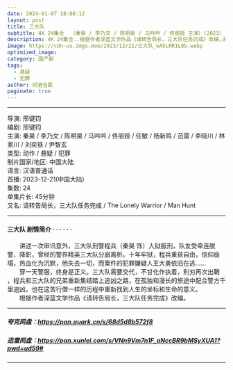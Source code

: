 ```yaml
---
date: 2024-01-07 18:08:12
layout: post
title: 三大队
subtitle: 4K 24集全  （秦昊 / 李乃文 / 陈明昊 / 马吟吟 / 佟丽娅 主演）(2023）
description: 4K 24集全..根据作者深蓝文学作品《请转告局长，三大队任务完成》改编,讲述一次审讯意外，三大队刑警程兵（秦昊 饰）入狱服刑，队友受牵连脱警、降职，曾经的警界精英三大队分崩离析。十年牢狱，程兵重获自由...
image: https://cdn-us.imgs.moe/2023/12/21/三大队_wAkLRR1L8b.webp
optimized_image: 
category: 国产剧
tags:
  - 悬疑
  - 犯罪
author: 对酒当歌
paginate: true
---
```


---

导演: 邢键钧  
编剧: 邢键钧  
主演: 秦昊 / 李乃文 / 陈明昊 / 马吟吟 / 佟丽娅 / 任敏 / 杨新鸣 / 范雷 / 李晓川 / 林家川 / 刘奕铁 / 尹智玄  
类型: 动作 / 悬疑 / 犯罪  
制片国家/地区: 中国大陆  
语言: 汉语普通话  
首播: 2023-12-21(中国大陆)  
集数: 24  
单集片长: 45分钟  
又名: 请转告局长，三大队任务完成 / The Lonely Warrior / Man Hunt  

---

#### 三大队 剧情简介 · · · · · ·

　　讲述一次审讯意外，三大队刑警程兵（秦昊 饰）入狱服刑，队友受牵连脱警、降职，曾经的警界精英三大队分崩离析。十年牢狱，程兵重获自由，信仰崩塌，热血化为沉默，他失去一切，而案件的犯罪嫌疑人王大勇依旧在逃……  
　　穿一天警服，终身是正义。三大队需要交代，不甘化作执着，利刃再次出鞘 ，程兵和三大队的兄弟重新集结踏上追凶之路，在孤独和漫长的旅途中配合警方千里追凶，也在这苦行僧一样的历程中重新找到人生的坐标和生命的意义。  
　　根据作者深蓝文学作品《请转告局长，三大队任务完成》改编。

---

##### 夸克网盘：<https://pan.quark.cn/s/68d5d8b572f8>

##### 迅雷网盘：<https://pan.xunlei.com/s/VNn9Vm7n1F_aNccBR9bMSyXUA1?pwd=ud59#>

---
